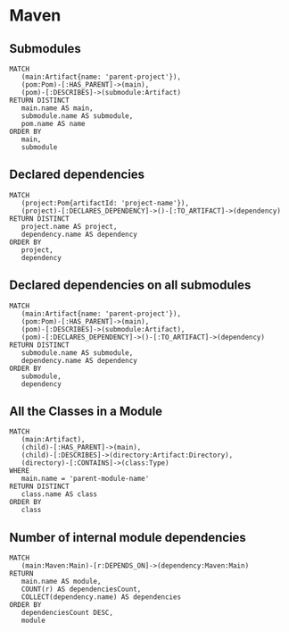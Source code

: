# Maven

## Submodules

```text
MATCH
   (main:Artifact{name: 'parent-project'}),
   (pom:Pom)-[:HAS_PARENT]->(main),
   (pom)-[:DESCRIBES]->(submodule:Artifact)
RETURN DISTINCT
   main.name AS main,
   submodule.name AS submodule,
   pom.name AS name
ORDER BY
   main,
   submodule
```

## Declared dependencies

```text
MATCH
   (project:Pom{artifactId: 'project-name'}),
   (project)-[:DECLARES_DEPENDENCY]->()-[:TO_ARTIFACT]->(dependency)
RETURN DISTINCT
   project.name AS project,
   dependency.name AS dependency
ORDER BY
   project,
   dependency
```

## Declared dependencies on all submodules

```text
MATCH
   (main:Artifact{name: 'parent-project'}),
   (pom:Pom)-[:HAS_PARENT]->(main),
   (pom)-[:DESCRIBES]->(submodule:Artifact),
   (pom)-[:DECLARES_DEPENDENCY]->()-[:TO_ARTIFACT]->(dependency)
RETURN DISTINCT
   submodule.name AS submodule,
   dependency.name AS dependency
ORDER BY
   submodule,
   dependency
```

## All  the Classes in a Module

```text
MATCH
   (main:Artifact),
   (child)-[:HAS_PARENT]->(main),
   (child)-[:DESCRIBES]->(directory:Artifact:Directory),
   (directory)-[:CONTAINS]->(class:Type)
WHERE
   main.name = 'parent-module-name'
RETURN DISTINCT
   class.name AS class
ORDER BY
   class
```

## Number of internal module dependencies

```text
MATCH
   (main:Maven:Main)-[r:DEPENDS_ON]->(dependency:Maven:Main)
RETURN
   main.name AS module,
   COUNT(r) AS dependenciesCount,
   COLLECT(dependency.name) AS dependencies
ORDER BY
   dependenciesCount DESC,
   module
```

